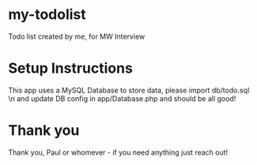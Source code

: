 # my-todolist
 Todo list created by me, for MW Interview


 # Setup Instructions

This app uses a MySQL Database to store data, please import db/todo.sql \n and update DB config in app/Database.php and should be all good!


# Thank you

Thank you, Paul or whomever - if you need anything just reach out!
